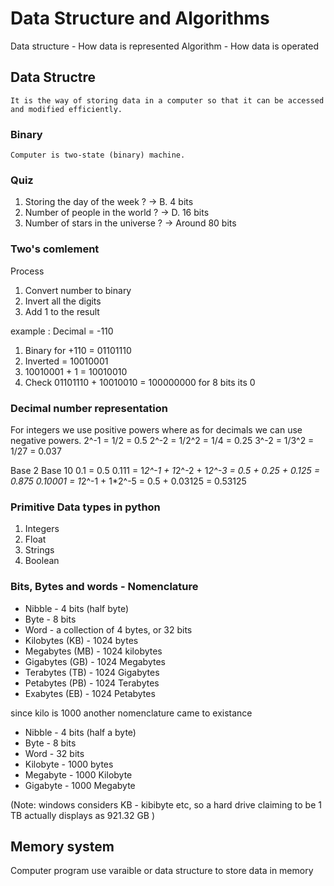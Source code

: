 # Data Structure and Algorithms

Data structure - How data is represented 
Algorithm - How data is operated

## Data Structre 
    It is the way of storing data in a computer so that it can be accessed and modified efficiently.

### Binary 
    Computer is two-state (binary) machine.


### Quiz
1. Storing the day of the week ?
-> B. 4 bits
2. Number of people in the world ?
-> D. 16 bits
3. Number of stars in the universe ?
-> Around 80 bits 

### Two's comlement
Process 
1. Convert number to binary
2. Invert all the digits
3. Add 1 to the result 

example : Decimal = -110
1. Binary for +110 = 01101110
2. Inverted = 10010001
3. 10010001 + 1 = 10010010
4. Check 01101110 + 10010010 = 100000000 for 8 bits its 0

### Decimal number representation
For integers we use positive powers where as for decimals we can use negative powers.
2^-1 = 1/2 = 0.5
2^-2 = 1/2^2 = 1/4 = 0.25
3^-2 = 1/3^2 = 1/27 = 0.037

Base 2      Base 10
   0.1  = 0.5
  0.111 = 1*2^-1 + 1*2^-2 + 1*2^-3 = 0.5 + 0.25 + 0.125 = 0.875
 0.10001 = 1*2^-1 + 1*2^-5  = 0.5 + 0.03125 = 0.53125




### Primitive Data types in python
1. Integers 
2. Float 
3. Strings
4. Boolean


### Bits, Bytes and words - Nomenclature
* Nibble - 4 bits (half byte)
* Byte - 8 bits 
* Word - a collection of 4 bytes, or 32 bits 
* Kilobytes (KB) - 1024 bytes
* Megabytes (MB) - 1024 kilobytes
* Gigabytes (GB) - 1024 Megabytes
* Terabytes (TB) - 1024 Gigabytes
* Petabytes (PB) - 1024 Terabytes
* Exabytes  (EB) - 1024 Petabytes  

since kilo is 1000 another nomenclature came to existance 

* Nibble - 4 bits (half a byte)
* Byte - 8 bits 
* Word - 32 bits
* Kilobyte - 1000 bytes 
* Megabyte - 1000 Kilobyte
* Gigabyte - 1000 Megabyte

(Note: windows considers KB - kibibyte etc, so a hard drive claiming to be 1 TB actually displays as 921.32 GB )


## Memory system

Computer program use varaible or data structure to store data in memory

